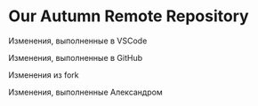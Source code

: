 # Our Autumn Remote Repository

Изменения, выполненные в VSCode

Изменения, выполненные в GitHub

Изменения из fork

Изменения, выполненные Александром


